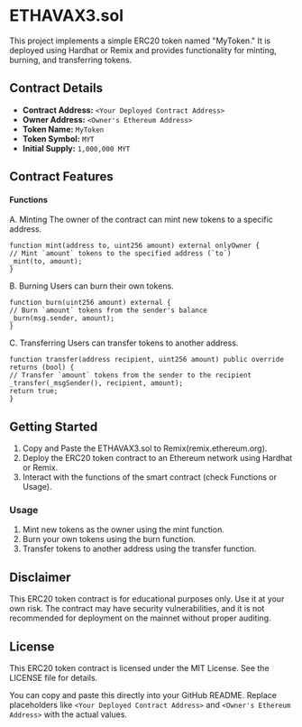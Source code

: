 # ETHAVAX3.sol

This project implements a simple ERC20 token named "MyToken." It is deployed using Hardhat or Remix and provides functionality for minting, burning, and transferring tokens.

## Contract Details

- **Contract Address:** `<Your Deployed Contract Address>`
- **Owner Address:** `<Owner's Ethereum Address>`
- **Token Name:** `MyToken`
- **Token Symbol:** `MYT`
- **Initial Supply:** `1,000,000 MYT`

## Contract Features

#### Functions

A. Minting
The owner of the contract can mint new tokens to a specific address.

    function mint(address to, uint256 amount) external onlyOwner {
    // Mint `amount` tokens to the specified address (`to`)
    _mint(to, amount);
    }

B. Burning
Users can burn their own tokens.

    function burn(uint256 amount) external {
    // Burn `amount` tokens from the sender's balance
    _burn(msg.sender, amount);
    }

C. Transferring
Users can transfer tokens to another address.

    function transfer(address recipient, uint256 amount) public override returns (bool) {
    // Transfer `amount` tokens from the sender to the recipient
    _transfer(_msgSender(), recipient, amount);
    return true;
    }

## Getting Started
1. Copy and Paste the ETHAVAX3.sol to Remix(remix.ethereum.org).
2. Deploy the ERC20 token contract to an Ethereum network using Hardhat or Remix.
3. Interact with the functions of the smart contract (check Functions or Usage).

### Usage
1. Mint new tokens as the owner using the mint function.
2. Burn your own tokens using the burn function.
3. Transfer tokens to another address using the transfer function.

## Disclaimer
This ERC20 token contract is for educational purposes only. Use it at your own risk. The contract may have security vulnerabilities, and it is not recommended for deployment on the mainnet without proper auditing.

## License
This ERC20 token contract is licensed under the MIT License. See the LICENSE file for details.

You can copy and paste this directly into your GitHub README. Replace placeholders like `<Your Deployed Contract Address>` and `<Owner's Ethereum Address>` with the actual values.
